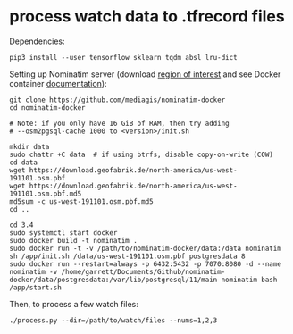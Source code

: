 process watch data to .tfrecord files
=====================================
Dependencies:

    pip3 install --user tensorflow sklearn tqdm absl lru-dict

Setting up Nominatim server (download
[region of interest](https://download.geofabrik.de/) and see Docker container
[documentation](https://github.com/mediagis/nominatim-docker)):

    git clone https://github.com/mediagis/nominatim-docker
    cd nominatim-docker

    # Note: if you only have 16 GiB of RAM, then try adding
    # --osm2pgsql-cache 1000 to <version>/init.sh

    mkdir data
    sudo chattr +C data  # if using btrfs, disable copy-on-write (COW)
    cd data
    wget https://download.geofabrik.de/north-america/us-west-191101.osm.pbf
    wget https://download.geofabrik.de/north-america/us-west-191101.osm.pbf.md5
    md5sum -c us-west-191101.osm.pbf.md5
    cd ..

    cd 3.4
    sudo systemctl start docker
    sudo docker build -t nominatim .
    sudo docker run -t -v /path/to/nominatim-docker/data:/data nominatim  sh /app/init.sh /data/us-west-191101.osm.pbf postgresdata 8
    sudo docker run --restart=always -p 6432:5432 -p 7070:8080 -d --name nominatim -v /home/garrett/Documents/Github/nominatim-docker/data/postgresdata:/var/lib/postgresql/11/main nominatim bash /app/start.sh

Then, to process a few watch files:

    ./process.py --dir=/path/to/watch/files --nums=1,2,3
